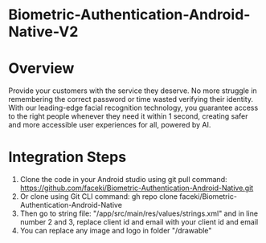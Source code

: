 # Biometric-Authentication-Android-Native-V2

# Overview

Provide your customers with the service they deserve. No more struggle in remembering the correct password or time wasted verifying their identity. With our leading-edge facial recognition technology, you guarantee access to the right people whenever they need it within 1 second, creating safer and more accessible user experiences for all, powered by AI.

# Integration Steps
1. Clone the code in your Android studio using git pull command: https://github.com/faceki/Biometric-Authentication-Android-Native.git
2. Or clone using Git CLI command: gh repo clone faceki/Biometric-Authentication-Android-Native
3. Then go to string file: "/app/src/main/res/values/strings.xml" and in line number 2 and 3, replace client id and email with your client id and email
4. You can replace any image and logo in folder "/drawable"




